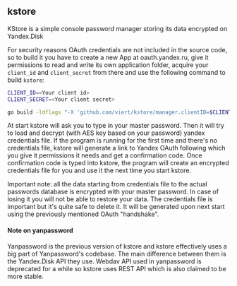 ## kstore

KStore is a simple console password manager storing its data encrypted on Yandex.Disk

For security reasons OAuth credentials are not included in the source code, so to build it you have to create a new App at oauth.yandex.ru, give it permissions to read and write its own application folder, acquire your `client_id` and `client_secret` from there and use the following command to build `kstore`:

```bash
CLIENT_ID=<Your client id>
CLIENT_SECRET=<Your client secret>

go build -ldflags "-X 'github.com/viert/kstore/manager.clientID=$CLIENT_ID' -X 'github.com/viert/kstore/manager.clientSecret=$CLIENT_SECRET'" cmd/kstore/main.go
```

At start kstore will ask you to type in your master password. Then it will try to load and decrypt (with AES key based on your password) yandex credentials file. If the program is running for the first time and there's no credentials file, kstore will generate a link to Yandex OAuth following which you give it permissions it needs and get a confirmation code. Once confirmation code is typed into kstore, the program will create an encrypted credentials file for you and use it the next time you start kstore.

Important note: all the data starting from credentials file to the actual passwords database is encrypted with your master password. In case of losing it you will not be able to restore your data. The credentials file is important but it's quite safe to delete it. It will be generated upon next start using the previously mentioned OAuth "handshake".

#### Note on yanpassword

Yanpassword is the previous version of kstore and kstore effectively uses a big part of Yanpassword's codebase. The main difference between them is the Yandex.Disk API they use. Webdav API used in yanpassword is deprecated for a while so kstore uses REST API which is also claimed to be more stable.
